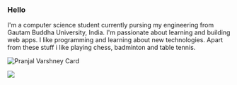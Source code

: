 ### Hello

I'm a computer science student currently pursing my engineering from Gautam Buddha University, India. I'm passionate about learning and building web apps. I like programming and learning about new technologies. Apart from these stuff i like playing chess, badminton and table tennis.

![Pranjal Varshney Card](https://github-readme-stats.vercel.app/api?username=pranjalvarshney&show_icons=true&theme=gotham)

![](https://komarev.com/ghpvc/?username=pranjalvarshney&label=Profile%20views&color=3e9077)
